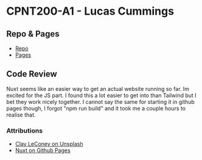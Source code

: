 # CPNT200-A1 - Lucas Cummings

## Repo & Pages
* [Repo](https://github.com/lucas-cq/cpnt200-a1)
* [Pages](https://lucas-cq.github.io/cpnt200-a1/)

## Code Review
Nuxt seems like an easier way to get an actual website running so far. Im excited for the JS part. I found this a lot easier to get into than Tailwind but I bet they work nicely together. I cannot say the same for starting it in github pages though, I forgot "npm run build" and it took me a couple hours to realise that.

### Attributions
* [Clay LeConey on Unsplash](https://unsplash.com/photos/CKHEh4zjdiM)
* [Nuxt on Github Pages](https://nuxtjs.org/deployments/github-pages/)
